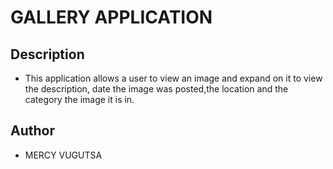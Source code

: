 # GALLERY APPLICATION 

## Description
* This application allows a user to view an image and expand on it to view the description,
date the image was posted,the location and the category the image it is in.

## Author
* MERCY VUGUTSA 



